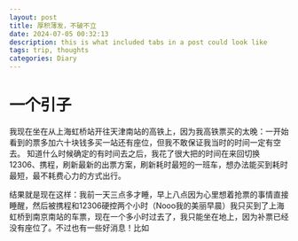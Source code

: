 ```yaml
---
layout: post
title: 厚积薄发，不破不立
date: 2024-07-05 00:32:13
description: this is what included tabs in a post could look like
tags: trip, thoughts
categories: Diary
---
```


# 一个引子
我现在坐在从上海虹桥站开往天津南站的高铁上，因为我高铁票买的太晚：一开始看到的票多加六十块钱多买一站还有座位，但我不敢保证我当时的时间一定有空去。 知道什么时候确定的有时间去之后，我花了很大把的时间在来回切换12306、携程，刷新最新的出票方案，刷新耗时最短的一班车，想办法能买到耗时最短，最不耗费心力的方式出行。

结果就是现在这样：我前一天三点多才睡，早上八点因为心里想着抢票的事情直接睡醒，然后被携程和12306硬控两个小时（Nooo我的美丽早晨）我只买到了上海虹桥到南京南站的车票，现在一个多小时过去了，我只能坐在地上，因为补票已经没有座位了。不过也有一些好消息！比如

